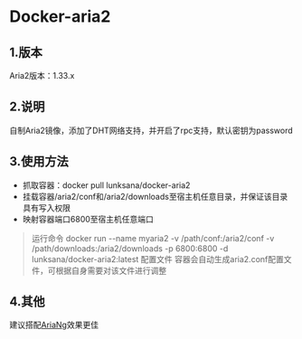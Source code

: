 # Docker-aria2

## 1.版本

Aria2版本：1.33.x

## 2.说明

自制Aria2镜像，添加了DHT网络支持，并开启了rpc支持，默认密钥为password

## 3.使用方法

* 抓取容器：docker pull lunksana/docker-aria2
* 挂载容器/aria2/conf和/aria2/downloads至宿主机任意目录，并保证该目录具有写入权限
* 映射容器端口6800至宿主机任意端口

> 运行命令
docker run --name myaria2 -v /path/conf:/aria2/conf -v /path/downloads:/aria2/downloads -p 6800:6800 -d lunksana/docker-aria2:latest
> 配置文件
容器会自动生成aria2.conf配置文件，可根据自身需要对该文件进行调整

## 4.其他

建议搭配[AriaNg](https://github.com/mayswind/AriaNg)效果更佳
